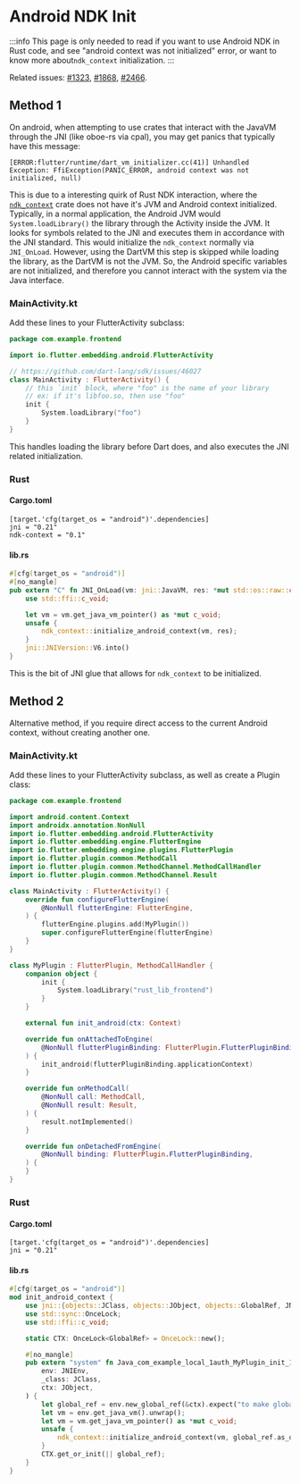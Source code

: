 # Android NDK Init

:::info
This page is only needed to read if you want to use Android NDK in Rust code,
and see "android context was not initialized" error, or want to know more about`ndk_context` initialization.
:::

Related issues:
[#1323](https://github.com/fzyzcjy/flutter_rust_bridge/issues/1323),
[#1868](https://github.com/fzyzcjy/flutter_rust_bridge/issues/1868),
[#2466](https://github.com/fzyzcjy/flutter_rust_bridge/issues/2466).

## Method 1

On android, when attempting to use crates that interact with the JavaVM through the JNI (like oboe-rs via cpal), you may
get panics that typically have this message:

```
[ERROR:flutter/runtime/dart_vm_initializer.cc(41)] Unhandled Exception: FfiException(PANIC_ERROR, android context was not initialized, null)
```

This is due to a interesting quirk of Rust NDK interaction, where
the [`ndk_context`](https://github.com/rust-mobile/ndk-context) crate does not have it's JVM and Android context
initialized. Typically, in a normal application, the Android JVM would `System.loadLibrary()` the library through the
Activity inside the JVM. It looks for symbols related to the JNI and executes them in accordance with the JNI standard.
This would initialize the `ndk_context` normally via `JNI_OnLoad`. However, using the DartVM this step is skipped while
loading the library, as the DartVM is not the JVM. So, the Android specific variables are not initialized, and therefore
you cannot interact with the system via the Java interface.

### MainActivity.kt

Add these lines to your FlutterActivity subclass:

```kotlin
package com.example.frontend

import io.flutter.embedding.android.FlutterActivity

// https://github.com/dart-lang/sdk/issues/46027
class MainActivity : FlutterActivity() {
    // this `init` block, where "foo" is the name of your library
    // ex: if it's libfoo.so, then use "foo"
    init {
        System.loadLibrary("foo")
    }
}
```

This handles loading the library before Dart does, and also executes the JNI related initialization.

### Rust

#### Cargo.toml

```
[target.'cfg(target_os = "android")'.dependencies]
jni = "0.21"
ndk-context = "0.1"
```

#### lib.rs

```rust
#[cfg(target_os = "android")]
#[no_mangle]
pub extern "C" fn JNI_OnLoad(vm: jni::JavaVM, res: *mut std::os::raw::c_void) -> jni::sys::jint {
    use std::ffi::c_void;

    let vm = vm.get_java_vm_pointer() as *mut c_void;
    unsafe {
        ndk_context::initialize_android_context(vm, res);
    }
    jni::JNIVersion::V6.into()
}
```

This is the bit of JNI glue that allows for `ndk_context` to be initialized.

## Method 2

Alternative method, if you require direct access to the current Android context, without creating another one.

### MainActivity.kt

Add these lines to your FlutterActivity subclass, as well as create a Plugin class:

```kotlin
package com.example.frontend

import android.content.Context
import androidx.annotation.NonNull
import io.flutter.embedding.android.FlutterActivity
import io.flutter.embedding.engine.FlutterEngine
import io.flutter.embedding.engine.plugins.FlutterPlugin
import io.flutter.plugin.common.MethodCall
import io.flutter.plugin.common.MethodChannel.MethodCallHandler
import io.flutter.plugin.common.MethodChannel.Result

class MainActivity : FlutterActivity() {
    override fun configureFlutterEngine(
        @NonNull flutterEngine: FlutterEngine,
    ) {
        flutterEngine.plugins.add(MyPlugin())
        super.configureFlutterEngine(flutterEngine)
    }
}

class MyPlugin : FlutterPlugin, MethodCallHandler {
    companion object {
        init {
            System.loadLibrary("rust_lib_frontend")
        }
    }

    external fun init_android(ctx: Context)

    override fun onAttachedToEngine(
        @NonNull flutterPluginBinding: FlutterPlugin.FlutterPluginBinding,
    ) {
        init_android(flutterPluginBinding.applicationContext)
    }

    override fun onMethodCall(
        @NonNull call: MethodCall,
        @NonNull result: Result,
    ) {
        result.notImplemented()
    }

    override fun onDetachedFromEngine(
        @NonNull binding: FlutterPlugin.FlutterPluginBinding,
    ) {
    }
}
```

### Rust

#### Cargo.toml

```
[target.'cfg(target_os = "android")'.dependencies]
jni = "0.21"
```

#### lib.rs

```rust
#[cfg(target_os = "android")]
mod init_android_context {
    use jni::{objects::JClass, objects::JObject, objects::GlobalRef, JNIEnv};
    use std::sync::OnceLock;
    use std::ffi::c_void;

    static CTX: OnceLock<GlobalRef> = OnceLock::new();

    #[no_mangle]
    pub extern "system" fn Java_com_example_local_1auth_MyPlugin_init_1android(
        env: JNIEnv,
        _class: JClass,
        ctx: JObject,
    ) {
        let global_ref = env.new_global_ref(&ctx).expect("to make global reference");
        let vm = env.get_java_vm().unwrap();
        let vm = vm.get_java_vm_pointer() as *mut c_void;
        unsafe {
            ndk_context::initialize_android_context(vm, global_ref.as_obj().as_raw() as _);
        }
        CTX.get_or_init(|| global_ref);
    }
}
```
